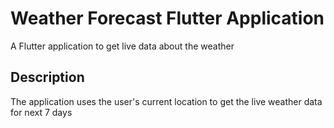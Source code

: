 # Weather Forecast Flutter Application

A Flutter application to get live data about the weather

## Description

The application uses the user's current location to get the live weather data for next 7 days

